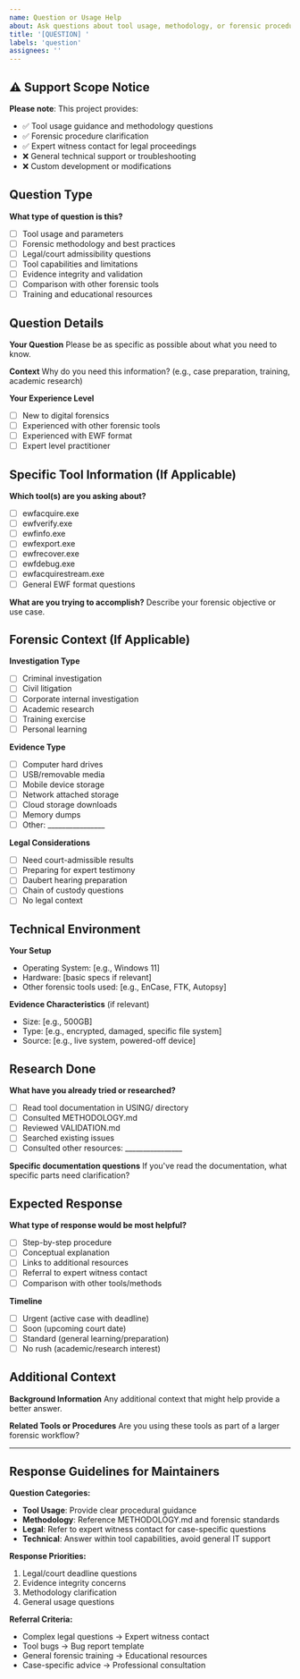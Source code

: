 ```yaml
---
name: Question or Usage Help
about: Ask questions about tool usage, methodology, or forensic procedures
title: '[QUESTION] '
labels: 'question'
assignees: ''
---
```


## ⚠️ Support Scope Notice

**Please note**: This project provides:
- ✅ Tool usage guidance and methodology questions
- ✅ Forensic procedure clarification
- ✅ Expert witness contact for legal proceedings
- ❌ General technical support or troubleshooting
- ❌ Custom development or modifications

## Question Type

**What type of question is this?**
- [ ] Tool usage and parameters
- [ ] Forensic methodology and best practices
- [ ] Legal/court admissibility questions
- [ ] Tool capabilities and limitations
- [ ] Evidence integrity and validation
- [ ] Comparison with other forensic tools
- [ ] Training and educational resources

## Question Details

**Your Question**
Please be as specific as possible about what you need to know.

**Context**
Why do you need this information? (e.g., case preparation, training, academic research)

**Your Experience Level**
- [ ] New to digital forensics
- [ ] Experienced with other forensic tools
- [ ] Experienced with EWF format
- [ ] Expert level practitioner

## Specific Tool Information (If Applicable)

**Which tool(s) are you asking about?**
- [ ] ewfacquire.exe
- [ ] ewfverify.exe
- [ ] ewfinfo.exe
- [ ] ewfexport.exe
- [ ] ewfrecover.exe
- [ ] ewfdebug.exe
- [ ] ewfacquirestream.exe
- [ ] General EWF format questions

**What are you trying to accomplish?**
Describe your forensic objective or use case.

## Forensic Context (If Applicable)

**Investigation Type**
- [ ] Criminal investigation
- [ ] Civil litigation
- [ ] Corporate internal investigation
- [ ] Academic research
- [ ] Training exercise
- [ ] Personal learning

**Evidence Type**
- [ ] Computer hard drives
- [ ] USB/removable media
- [ ] Mobile device storage
- [ ] Network attached storage
- [ ] Cloud storage downloads
- [ ] Memory dumps
- [ ] Other: ________________

**Legal Considerations**
- [ ] Need court-admissible results
- [ ] Preparing for expert testimony
- [ ] Daubert hearing preparation
- [ ] Chain of custody questions
- [ ] No legal context

## Technical Environment

**Your Setup**
- Operating System: [e.g., Windows 11]
- Hardware: [basic specs if relevant]
- Other forensic tools used: [e.g., EnCase, FTK, Autopsy]

**Evidence Characteristics** (if relevant)
- Size: [e.g., 500GB]
- Type: [e.g., encrypted, damaged, specific file system]
- Source: [e.g., live system, powered-off device]

## Research Done

**What have you already tried or researched?**
- [ ] Read tool documentation in USING/ directory
- [ ] Consulted METHODOLOGY.md
- [ ] Reviewed VALIDATION.md
- [ ] Searched existing issues
- [ ] Consulted other resources: ________________

**Specific documentation questions**
If you've read the documentation, what specific parts need clarification?

## Expected Response

**What type of response would be most helpful?**
- [ ] Step-by-step procedure
- [ ] Conceptual explanation
- [ ] Links to additional resources
- [ ] Referral to expert witness contact
- [ ] Comparison with other tools/methods

**Timeline**
- [ ] Urgent (active case with deadline)
- [ ] Soon (upcoming court date)
- [ ] Standard (general learning/preparation)
- [ ] No rush (academic/research interest)

## Additional Context

**Background Information**
Any additional context that might help provide a better answer.

**Related Tools or Procedures**
Are you using these tools as part of a larger forensic workflow?

---

## Response Guidelines for Maintainers

**Question Categories:**
- **Tool Usage**: Provide clear procedural guidance
- **Methodology**: Reference METHODOLOGY.md and forensic standards
- **Legal**: Refer to expert witness contact for case-specific questions
- **Technical**: Answer within tool capabilities, avoid general IT support

**Response Priorities:**
1. Legal/court deadline questions
2. Evidence integrity concerns
3. Methodology clarification
4. General usage questions

**Referral Criteria:**
- Complex legal questions → Expert witness contact
- Tool bugs → Bug report template
- General forensic training → Educational resources
- Case-specific advice → Professional consultation